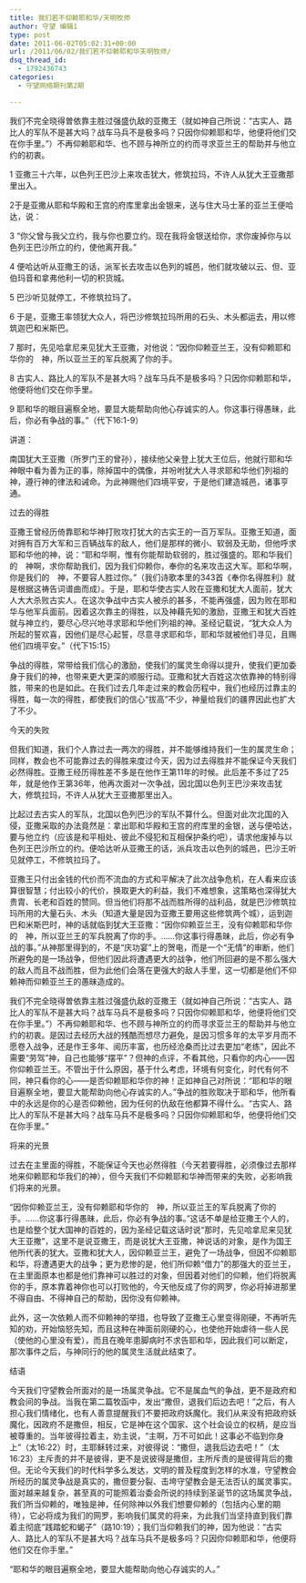 ```yaml
---
title: 我们若不仰赖耶和华/天明牧师
author: 守望 编辑1
type: post
date: 2011-06-02T05:02:31+00:00
url: /2011/06/02/我们若不仰赖耶和华天明牧师/
dsq_thread_id:
  - 1792436743
categories:
  - 守望网络期刊第2期

---
```

我们不完全晓得曽依靠主胜过强盛仇敌的亚撒王（就如神自己所说：“古实人、路比人的军队不是甚大吗？战车马兵不是极多吗？只因你仰赖耶和华，他便将他们交在你手里。”）不再仰赖耶和华、也不顾与神所立的约而寻求亚兰王的帮助并与他立约的初衷。

<!--more-->1 亚撒三十六年，以色列王巴沙上来攻击犹大，修筑拉玛，不许人从犹大王亚撒那里出入。

2于是亚撒从耶和华殿和王宫的府库里拿出金银来，送与住大马士革的亚兰王便哈达，说：
  
3 “你父曾与我父立约，我与你也要立约。现在我将金银送给你，求你废掉你与以色列王巴沙所立的约，使他离开我。”
  
4 便哈达听从亚撒王的话，派军长去攻击以色列的城邑，他们就攻破以云、但、亚伯玛音和拿弗他利一切的积货城。
  
5 巴沙听见就停工，不修筑拉玛了。
  
6 于是，亚撒王率领犹大众人，将巴沙修筑拉玛所用的石头、木头都运去，用以修筑迦巴和米斯巴。
  
7 那时，先见哈拿尼来见犹大王亚撒，对他说：“因你仰赖亚兰王，没有仰赖耶和华你的　神，所以亚兰王的军兵脱离了你的手。
  
8 古实人、路比人的军队不是甚大吗？战车马兵不是极多吗？只因你仰赖耶和华，他便将他们交在你手里。
  
9 耶和华的眼目遍察全地，要显大能帮助向他心存诚实的人。你这事行得愚昧，此后，你必有争战的事。”（代下16:1-9）

讲道：

南国犹大王亚撒（所罗门王的曾孙），接续他父亲登上犹大王位后，他就行耶和华神眼中看为善为正的事，除掉国中的偶像，并吩咐犹大人寻求耶和华他们列祖的神，遵行神的律法和诫命。为此神赐他们四境平安，于是他们建造城邑，诸事亨通。

过去的得胜

亚撒王曾经历倚靠耶和华神打败攻打犹大的古实王的一百万军队。亚撒王知道，面对拥有百万大军和三百辆战车的敌人，他们是那样的微小、软弱及无助，但他呼求耶和华他的神，说：“耶和华啊，惟有你能帮助软弱的，胜过强盛的。耶和华我们的　神啊，求你帮助我们，因为我们仰赖你，奉你的名来攻击这大军。耶和华啊，你是我们的　神，不要容人胜过你。”（我们诗歌本里的343首《奉你名得胜利》就是根据这祷告词谱曲而成）。于是，耶和华使古实人败在亚撒和犹大人面前，犹大人大大杀败古实人。在这次争战中古实人被杀的甚多，不能再强盛，因为败在耶和华与他军兵面前。因着这次靠主的得胜，以及神藉先知的激励，亚撒王和犹大百姓就与神立约，要尽心尽兴地寻求耶和华他们列祖的神。圣经记载说，“犹大众人为所起的誓欢喜，因他们是尽心起誓，尽意寻求耶和华，耶和华就被他们寻见，且赐他们四境平安。”（代下15:15）

争战的得胜，常带给我们信心的激励，使我们的属灵生命得以提升，使我们更加委身于我们的神，也带来更大更深的顺服行动。亚撒和犹大百姓这次依靠神的特别得胜，带来的也是如此。在我们过去几年走过来的教会历程中，我们也经历过靠主的得胜，每一次的得胜，都使我们的信心“拔高”不少，神量给我们的疆界因此也扩大了不少。

今天的失败

但我们知道，我们个人靠过去一两次的得胜，并不能够维持我们一生的属灵生命；同样，教会也不可能靠过去的得胜来度过今天，因为过去得胜并不能保证今天我们必然得胜。亚撒王经历得胜差不多是在他作王第11年的时候。此后差不多过了25年，就是他作王第36年，他再次面对一次争战，因北国以色列王巴沙来攻击犹大，修筑拉玛，不许人从犹大王亚撒那里出入。

比起过去古实人的军队，北国以色列巴沙的军队不算什么。但面对此次北国的入侵，亚撒采取的办法竟然是：拿出耶和华殿和王宫的府库里的金银，送与便哈达，要与他立约（应该是和平相处、彼此不侵犯和互相保护条约吧），请求他废掉与以色列王巴沙所立的约。便哈达听从亚撒王的话，派兵攻击以色列的城邑，巴沙王听见就停工，不修筑拉玛了。

亚撒王只付出金钱的代价而不流血的方式和平解决了此次战争危机，在人看来应该算很智慧；付出较小的代价，换取更大的利益，我们不难想象，这策略也深得犹大贵胄、长老和百姓的赞同。但当他们将那不战而胜所得的战利品，就是巴沙修筑拉玛所用的大量石头、木头（知道大量是因为亚撒王要用这些修筑两个城），运到迦巴和米斯巴时，神的话就临到犹大王亚撒：“因你仰赖亚兰王，没有仰赖耶和华你的　神，所以亚兰王的军兵脱离了你的手。……你这事行得愚昧，此后，你必有争战的事。”从神那里得到的，不是“庆功宴”上的贺电，而是一个“无情”的审断，他们所避免的是一场战争，但他们因此将遭遇更大的战争，他们所回避的是不那么强大的敌人而且不战而胜，但为此他们会落在更强大的敌人手里，这一切都是他们不仰赖神而仰赖亚兰王的愚昧造成的。

我们不完全晓得曽依靠主胜过强盛仇敌的亚撒王（就如神自己所说：“古实人、路比人的军队不是甚大吗？战车马兵不是极多吗？只因你仰赖耶和华，他便将他们交在你手里。”）不再仰赖耶和华、也不顾与神所立的约而寻求亚兰王的帮助并与他立约的初衷。是因过去经历大战的残酷而想尽力避免，是因习惯多年的太平岁月而不愿卷入战争，还是作王多年、阅历丰富，也历经沧桑而比过去更加“老练”，因此不需要“劳驾”神，自己也能够“摆平”？但神的点评，不看其他，只看你的内心——因你仰赖亚兰王。不管出于什么原因，基于什么考虑，环境有何变化，时代有何不同，神只看你的心——是否仰赖耶和华你的神！正如神自己对所说：“耶和华的眼目遍察全地，要显大能帮助向他心存诚实的人。”争战的胜败取决于耶和华，他所看中的永远是你的心是否仰赖他，因为任何的仇敌在他都算不得什么。“古实人、路比人的军队不是甚大吗？战车马兵不是极多吗？只因你仰赖耶和华，他便将他们交在你手里。”

将来的光景

过去在主里面的得胜，不能保证今天也必然得胜（今天若要得胜，必须像过去那样地来仰赖耶和华我们的神），但今天我们不仰赖耶和华神而带来的失败，必影响我们将来的光景。

“因你仰赖亚兰王，没有仰赖耶和华你的　神，所以亚兰王的军兵脱离了你的手。……你这事行得愚昧，此后，你必有争战的事。”这话不单是给亚撒王个人的，也是给整个犹大国神的百姓的，因为圣经记载这话时说“那时，先见哈拿尼来见犹大王亚撒”，这里不是说亚撒王，而是说犹大王亚撒，神说话的对象，是作为国王他所代表的犹大。亚撒和犹大人，因仰赖亚兰王，避免了一场战争，但因不仰赖耶和华，将遭遇更大的战争；更为悲惨的是，他们所仰赖“借力”的那强大的亚兰王，在主里面原本也都是他们靠神可以胜过的对象，但因着对他们的仰赖，他们将脱离你的手，原本靠着神你也可以打败他的，今天他反成了你的网罗，你必将掉进那里不得自由、不得神自己的帮助，因你没有仰赖神。

此外，这一次依赖人而不仰赖神的举措，也导致了亚撒王心里变得刚硬，不再听先知的劝，开始恼怒先知，而且这种在神面前刚硬的心，也使他开始虐待一些人民（使他的心里没有爱），而且在晚年患脚病时不求告耶和华，因此我们可以断定，那次事件之后，与神同行的他的属灵生活就此结束了。

结语

今天我们守望教会所面对的是一场属灵争战。它不是属血气的争战，更不是政府和教会间的争战。当我在第二篇牧函中，发出“撒但，退我们后边去吧！”之后，有人担心我们情绪化，也有人善意提醒我们不要把政府妖魔化。我们从来没有把政府妖魔化，因政府不是撒但，相反，它是神在这个国家、这个社会设立的权柄，是应当被尊重的。当年彼得拉着主，劝主说，“主啊，万不可如此！这事必不临到你身上”（太16:22）时，主耶稣转过来，对彼得说：“撒但，退我后边去吧！”（太16:23）主斥责的并不是彼得，更不是说彼得是撒但，主所斥责的是彼得背后的撒但。无论今天我们的时代科学多么发达，文明的普及程度到怎样的水准，守望教会所经历的属灵争战是真实的，撒但要分裂、击垮守望教会是无法否认的属灵事实。面对越来越复杂，甚至真的可能照着治委会所说的持续到圣诞节的这场属灵争战，我们所当仰赖的，唯独是神，任何除神以外我们想要仰赖的（包括内心里的期待），它必将成为我们的网罗，影响我们属灵的将来，为此我们当坚持直到我们靠着主彻底“践踏蛇和蝎子”（路10:19）；我们当仰赖我们的神，因为他说：“古实人、路比人的军队不是甚大吗？战车马兵不是极多吗？只因你仰赖耶和华，他便将他们交在你手里。”

“耶和华的眼目遍察全地，要显大能帮助向他心存诚实的人。”